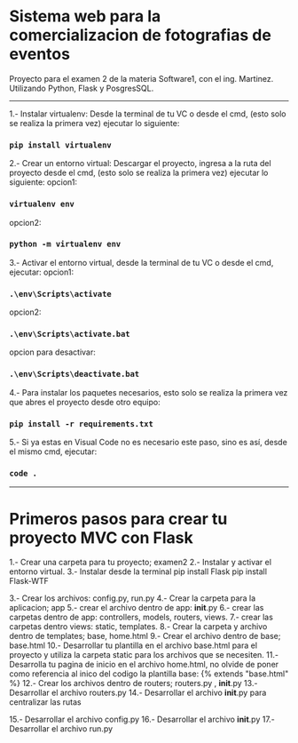 # Sistema web para la comercializacion de fotografias de eventos 
Proyecto para el examen 2 de la materia Software1, con el ing. Martinez.
Utilizando Python, Flask y PosgresSQL.

<hr/>

1.- Instalar virtualenv:
Desde la terminal de tu VC o desde el cmd, (esto solo se realiza la primera vez) ejecutar lo siguiente:
### `pip install virtualenv`

2.- Crear un entorno virtual:
Descargar el proyecto, ingresa a la ruta del proyecto desde el cmd, (esto solo se realiza la primera vez) ejecutar lo siguiente:
opcion1:
### `virtualenv env`
opcion2:
### `python -m virtualenv env`

3.- Activar el entorno virtual, desde la terminal de tu VC o desde el cmd, ejecutar:
opcion1:
### `.\env\Scripts\activate`
opcion2:
### `.\env\Scripts\activate.bat`
opcion para desactivar:
### `.\env\Scripts\deactivate.bat`

4.- Para instalar los paquetes necesarios, esto solo se realiza la primera vez que abres el proyecto desde otro equipo:
### `pip install -r requirements.txt`

5.- Si ya estas en Visual Code no es necesario este paso, sino es así, desde el mismo cmd, ejecutar:
### `code .`

<hr/>


# Primeros pasos para crear tu proyecto MVC con Flask
1.- Crear una carpeta para tu proyecto; examen2
2.- Instalar y activar el entorno virtual.
3.- Instalar desde la terminal
pip install Flask
pip install Flask-WTF

3.- Crear los archivos: config.py, run.py 
4.- Crear la carpeta para la aplicacion; app
5.- crear el archivo dentro de app: __init__.py
6.- crear las carpetas dentro de app: controllers, models, routers, views.
7.- crear las carpetas dentro views: static, templates.
8.- Crear la carpeta y archivo dentro de templates; base, home.html
9.- Crear el archivo dentro de base; base.html
10.- Desarrollar tu plantilla en el archivo base.html para el proyecto y utiliza la carpeta static para los archivos que se necesiten.
11.-  Desarrolla tu pagina de inicio en el archivo home.html, no olvide de poner como referencia al inico del codigo la plantilla base: {% extends "base.html" %}
12.- Crear los archivos dentro de routers; routers.py , __init__.py
13.- Desarrollar el archivo routers.py
14.- Desarrollar el archivo __init__.py para centralizar las rutas

15.- Desarrollar el archivo config.py
16.- Desarrollar el archivo __init__.py
17.- Desarrollar el archivo run.py




